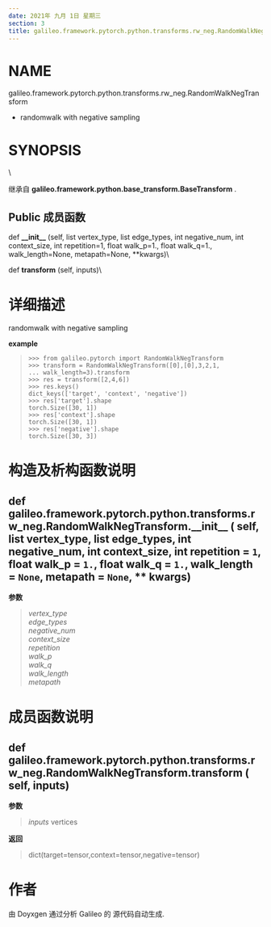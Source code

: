 ```yaml
---
date: 2021年 九月 1日 星期三
section: 3
title: galileo.framework.pytorch.python.transforms.rw_neg.RandomWalkNegTransform
---
```


# NAME

galileo.framework.pytorch.python.transforms.rw_neg.RandomWalkNegTransform
- randomwalk with negative sampling

# SYNOPSIS

\

继承自 **galileo.framework.python.base_transform.BaseTransform** .

## Public 成员函数

def **\_\_init\_\_** (self, list vertex_type, list edge_types, int
negative_num, int context_size, int repetition=1, float walk_p=1., float
walk_q=1., walk_length=None, metapath=None, \*\*kwargs)\

def **transform** (self, inputs)\

# 详细描述

randomwalk with negative sampling

**example**

>     >>> from galileo.pytorch import RandomWalkNegTransform
>     >>> transform = RandomWalkNegTransform([0],[0],3,2,1,
>     ... walk_length=3).transform
>     >>> res = transform([2,4,6])
>     >>> res.keys()
>     dict_keys(['target', 'context', 'negative'])
>     >>> res['target'].shape
>     torch.Size([30, 1])
>     >>> res['context'].shape
>     torch.Size([30, 1])
>     >>> res['negative'].shape
>     torch.Size([30, 3])

# 构造及析构函数说明

## def galileo.framework.pytorch.python.transforms.rw_neg.RandomWalkNegTransform.\_\_init\_\_ ( self, list vertex_type, list edge_types, int negative_num, int context_size, int repetition = `1`, float walk_p = `1.`, float walk_q = `1.`, walk_length = `None`, metapath = `None`, \*\* kwargs)

**参数**

> *vertex_type*\
> *edge_types*\
> *negative_num*\
> *context_size*\
> *repetition*\
> *walk_p*\
> *walk_q*\
> *walk_length*\
> *metapath*

# 成员函数说明

## def galileo.framework.pytorch.python.transforms.rw_neg.RandomWalkNegTransform.transform ( self, inputs)

**参数**

> *inputs* vertices

**返回**

> dict(target=tensor,context=tensor,negative=tensor)

# 作者

由 Doyxgen 通过分析 Galileo 的 源代码自动生成.
